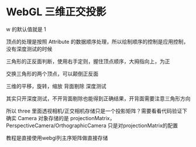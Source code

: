# WebGL 三维正交投影

w 的默认值就是 1

顶点的处理是按照 Attribute 的数据顺序处理，所以绘制顺序的控制是应用控制，没有深度测试的时候

三角形的正反面判断，使用右手定则，握住顶点顺序，大拇指向上，为正

交换三角形的两个顶点，可以颠倒正反面

三维的平移，旋转，缩放
背面剔除
深度测试

其实只开深度测试，不开背面剔除也能得到正确结果，开背面需要注意三角形方向

所以 three 里面透视相机/正交相机存储只是一个投影矩阵？需要看看代码验证下
确实 Camera 对象存储的是 projectionMatrix，PerspectiveCamera/OrthographicCamera 只是对projectionMatrix的配置

教程是直接使用webgl列主序矩阵做直接存储
